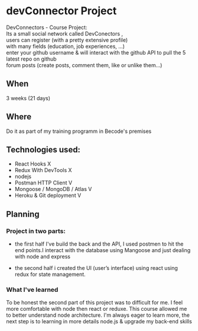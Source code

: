# devConnector Project
DevConnectors - Course Project:  
Its a small social network called DevConectors ,  
users can register (with a pretty extensive profile)  
with many fields (education, job experiences, ...)  
enter your github username & will interact with the github API to pull the 5 latest repo on github  
forum posts (create posts, comment them, like or unlike them…)  

## When
3 weeks (21 days)

## Where
Do it as part of my training programm in Becode's premises

## Technologies used:


- React Hooks X
- Redux With DevTools X
- nodejs
- Postman HTTP Client V
- Mongoose / MongoDB / Atlas V
- Heroku & Git deployment V

## Planning

### Project in two parts: 
- the first half I've build the back and the API, I used postmen to hit the end points.I interact with the database using Mangoose and just dealing with node and express

- the second half i created the UI (user’s interface) using react using redux for state management.

### What I've learned
To be honest the second part of this project was to difficult for me. I feel more comfortable with node then react or reduxe. This course allowed me to better understand node architecture. I'm always eager to learn more, the next step is to learning in more details node.js & upgrade my back-end skills
